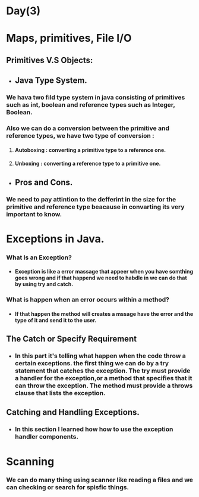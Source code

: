 # Day(3)

# Maps, primitives, File I/O

## Primitives V.S Objects:

* ## Java Type System.

### We hava two fild type system in java consisting of primitives such as int, boolean and reference types such as Integer, Boolean.

### Also we can do a conversion between the primitive and reference types, we have two type of conversion :

1. #### Autoboxing : converting a primitive type to a reference one.

2. #### Unboxing : converting a reference type to a primitive one.

* ## Pros and Cons.

### We need to pay attintion  to the defferint in the size for the primitive and  reference type beacause in convarting its very important to know.


# Exceptions in Java.

### What Is an Exception?

* ####  Exception is  like a error  massage  that appeer when you have somthing goes wrong and if that happend we need to habdle in we can do that by using try and catch.

### What is happen when an error occurs within a method?

* #### If that happen the method will creates a mssage have the error and the type of it and send it to the user.

## The Catch or Specify Requirement

* ### In this part it's telling what happen when the code throw a certain exceptions. the first thing we can do by a try statement that catches the exception. The try must provide a handler for the exception,or  a method that specifies that it can throw the exception. The method must provide a throws clause that lists the exception.

## Catching and Handling Exceptions.

* ### In this section I learned how how to use the exception handler components.

# Scanning

### We can do many thing using scanner like reading a files and we can checking or search for spisfic things.